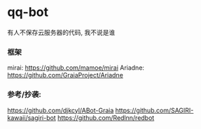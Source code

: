 # qq-bot
有人不保存云服务器的代码, 我不说是谁



### 框架
mirai: https://github.com/mamoe/mirai
Ariadne: https://github.com/GraiaProject/Ariadne

### 参考/抄袭:
https://github.com/djkcyl/ABot-Graia
https://github.com/SAGIRI-kawaii/sagiri-bot
https://github.com/Redlnn/redbot
